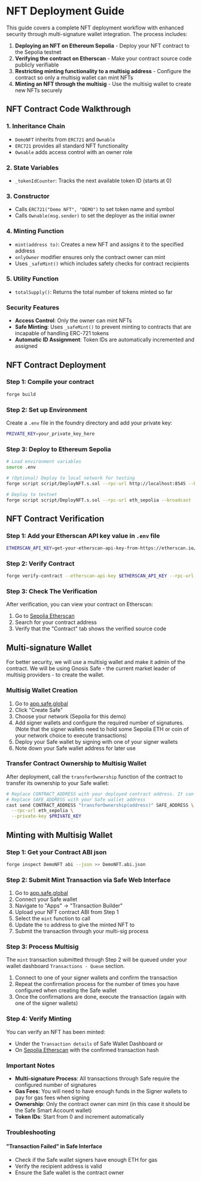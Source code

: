 # NFT Deployment Guide

This guide covers a complete NFT deployment workflow with enhanced security through multi-signature wallet integration. The process includes:

1. **Deploying an NFT on Ethereum Sepolia** - Deploy your NFT contract to the Sepolia testnet
2. **Verifying the contract on Etherscan** - Make your contract source code publicly verifiable
3. **Restricting minting functionality to a multisig address** - Configure the contract so only a multisig wallet can mint NFTs
4. **Minting an NFT through the multisig** - Use the multisig wallet to create new NFTs securely

## NFT Contract Code Walkthrough

### 1. Inheritance Chain
- `DemoNFT` inherits from `ERC721` and `Ownable`
- `ERC721` provides all standard NFT functionality
- `Ownable` adds access control with an owner role

### 2. State Variables
- `_tokenIdCounter`: Tracks the next available token ID (starts at 0)

### 3. Constructor
- Calls `ERC721("Demo NFT", "DEMO")` to set token name and symbol
- Calls `Ownable(msg.sender)` to set the deployer as the initial owner

### 4. Minting Function
- `mint(address to)`: Creates a new NFT and assigns it to the specified address
- `onlyOwner` modifier ensures only the contract owner can mint
- Uses `_safeMint()` which includes safety checks for contract recipients

### 5. Utility Function
- `totalSupply()`: Returns the total number of tokens minted so far

### Security Features
- **Access Control**: Only the owner can mint NFTs
- **Safe Minting**: Uses `_safeMint()` to prevent minting to contracts that are incapable of handling ERC-721 tokens
- **Automatic ID Assignment**: Token IDs are automatically incremented and assigned

## NFT Contract Deployment

### Step 1: Compile your contract

```bash
forge build
```

### Step 2: Set up Environment

Create a `.env` file in the foundry directory and add your private key:

```bash
PRIVATE_KEY=your_private_key_here
```

### Step 3: Deploy to Ethereum Sepolia

```bash
# Load environment variables
source .env

# (Optional) Deploy to local network for testing
forge script script/DeployNFT.s.sol --rpc-url http://localhost:8545 --broadcast

# Deploy to testnet
forge script script/DeployNFT.s.sol --rpc-url eth_sepolia --broadcast --private-key $PRIVATE_KEY
```

## NFT Contract Verification

### Step 1: Add your Etherscan API key value in `.env` file

```bash
ETHERSCAN_API_KEY=get-your-etherscan-api-key-from-https://etherscan.io/apidashboard
```

### Step 2: Verify Contract

```bash
forge verify-contract --etherscan-api-key $ETHERSCAN_API_KEY --rpc-url eth_sepolia CONTRACT_ADDRESS DemoNFT
```

### Step 3: Check The Verification

After verification, you can view your contract on Etherscan:

1. Go to [Sepolia Etherscan](https://sepolia.etherscan.io)
2. Search for your contract address
3. Verify that the "Contract" tab shows the verified source code

## Multi-signature Wallet

For better security, we will use a multisig wallet and make it admin of the contract. We will be using Gnosis Safe - the current market leader of multisig providers - to create the wallet.

### Multisig Wallet Creation

1. Go to [app.safe.global](https://app.safe.global)
2. Click "Create Safe"
3. Choose your network (Sepolia for this demo)
4. Add signer wallets and configure the required number of signatures. (Note that the signer wallets need to hold some Sepolia ETH or coin of your network choice to execute transactions)
5. Deploy your Safe wallet by signing with one of your signer wallets
6. Note down your Safe wallet address for later use

### Transfer Contract Ownership to Multisig Wallet

After deployment, call the `transferOwnership` function of the contract to transfer its ownership to your Safe wallet:

```bash
# Replace CONTRACT_ADDRESS with your deployed contract address. It can be found in the logs after deployment or under `broadcast/DeployNFT.s.sol/11155111/run-latest.json` 
# Replace SAFE_ADDRESS with your Safe wallet address
cast send CONTRACT_ADDRESS "transferOwnership(address)" SAFE_ADDRESS \
  --rpc-url eth_sepolia \
  --private-key $PRIVATE_KEY
```

## Minting with Multisig Wallet

### Step 1: Get your Contract ABI json

```bash
forge inspect DemoNFT abi --json >> DemoNFT.abi.json
```

### Step 2: Submit Mint Transaction via Safe Web Interface

1. Go to [app.safe.global](https://app.safe.global)
2. Connect your Safe wallet
3. Navigate to "Apps" → "Transaction Builder"
4. Upload your NFT contract ABI from Step 1
5. Select the `mint` function to call
6. Update the `to` address to give the minted NFT to
7. Submit the transaction through your multi-sig process

### Step 3: Process Multisig

The `mint` transaction submitted through Step 2 will be queued under your wallet dashboard `Transactions - Queue` section.

1. Connect to one of your signer wallets and confirm the transaction
2. Repeat the confirmation process for the number of times you have configured when creating the Safe wallet
3. Once the confirmations are done, execute the transaction (again with one of the signer wallets)

### Step 4: Verify Minting

You can verify an NFT has been minted:
- Under the `Transaction details` of Safe Wallet Dashboard or
- On [Sepolia Etherscan](https://sepolia.etherscan.io) with the confirmed transaction hash

### Important Notes

- **Multi-signature Process**: All transactions through Safe require the configured number of signatures
- **Gas Fees**: You will need to have enough funds in the Signer wallets to pay for gas fees when signing
- **Ownership**: Only the contract owner can mint (in this case it should be the Safe Smart Account wallet)
- **Token IDs**: Start from 0 and increment automatically

### Troubleshooting

#### "Transaction Failed" in Safe Interface

- Check if the Safe wallet signers have enough ETH for gas
- Verify the recipient address is valid
- Ensure the Safe wallet is the contract owner
